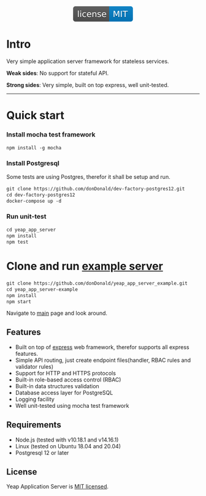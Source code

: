<div align="center">
    <img src="images/license-MIT-blue.svg">
</div>

# Intro
Very simple application server framework for stateless services.

**Weak sides**: No support for stateful API.

**Strong sides**: Very simple, built on top express, well unit-tested.

---


# Quick start

### Install mocha test framework
```
npm install -g mocha
```

### Install Postgresql
Some tests are using Postgres, therefor it shall be setup and run.
```
git clone https://github.com/donDonald/dev-factory-postgres12.git
cd dev-factory-postgres12
docker-compose up -d
```
### Run unit-test
```
cd yeap_app_server
npm install
npm test
```

# Clone and run [example server](https://github.com/donDonald/yeap_app_server_example)
```
git clone https://github.com/donDonald/yeap_app_server_example.git
cd yeap_app_server-example
npm install
npm start
```
Navigate to [main](http://localhost:3000) page and look around.


## Features
- Built on top of [express](https://expressjs.com/) web framework, therefor supports all express features.
- Simple API routing, just create endpoint files(handler, RBAC rules and validator rules)
- Support for HTTP and HTTPS protocols
- Built-in role-based access control (RBAC)
- Built-in data structures validation
- Database access layer for PostgreSQL
- Logging facility
- Well unit-tested using mocha test framework

## Requirements

- Node.js (tested with v10.18.1 and v14.16.1)
- Linux (tested on Ubuntu 18.04 and 20.04)
- Postgresql 12 or later

## License
Yeap Application Server is [MIT licensed](./LICENSE).

